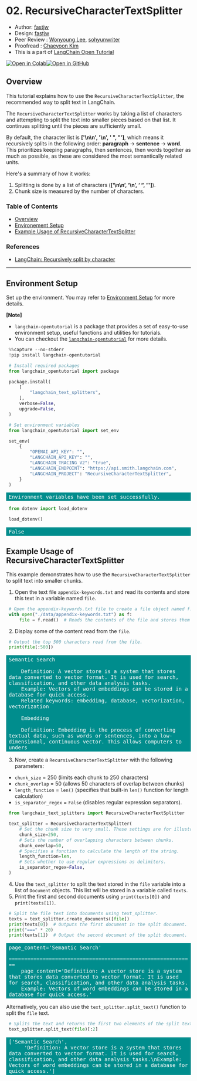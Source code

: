 <style>
.custom {
    background-color: #008d8d;
    color: white;
    padding: 0.25em 0.5em 0.25em 0.5em;
    white-space: pre-wrap;       /* css-3 */
    white-space: -moz-pre-wrap;  /* Mozilla, since 1999 */
    white-space: -pre-wrap;      /* Opera 4-6 */
    white-space: -o-pre-wrap;    /* Opera 7 */
    word-wrap: break-word;
}

pre {
    background-color: #027c7c;
    padding-left: 0.5em;
}

</style>

# 02. RecursiveCharacterTextSplitter

- Author: [fastjw](https://github.com/fastjw)
- Design: [fastjw](https://github.com/fastjw)
- Peer Review : [Wonyoung Lee](https://github.com/BaBetterB), [sohyunwriter](https://github.com/sohyunwriter)
- Proofread : [Chaeyoon Kim](https://github.com/chaeyoonyunakim)
- This is a part of [LangChain Open Tutorial](https://github.com/LangChain-OpenTutorial/LangChain-OpenTutorial)

[![Open in Colab](https://colab.research.google.com/assets/colab-badge.svg)](https://colab.research.google.com/github/LangChain-OpenTutorial/LangChain-OpenTutorial/blob/main/07-TextSplitter/02-RecursiveCharacterTextSplitter.ipynb)[![Open in GitHub](https://img.shields.io/badge/Open%20in%20GitHub-181717?style=flat-square&logo=github&logoColor=white)](https://github.com/LangChain-OpenTutorial/LangChain-OpenTutorial/blob/main/07-TextSplitter/02-RecursiveCharacterTextSplitter.ipynb)
## Overview

This tutorial explains how to use the ```RecursiveCharacterTextSplitter```, the recommended way to split text in LangChain.

The ```RecursiveCharacterTextSplitter``` works by taking a list of characters and attempting to split the text into smaller pieces based on that list. It continues splitting until the pieces are sufficiently small.

By default, the character list is **['\\n\\n', '\\n', ' \", \"']**, which means it recursively splits in the following order: **paragraph** -> **sentence** -> **word**. This prioritizes keeping paragraphs, then sentences, then words together as much as possible, as these are considered the most semantically related units.

Here's a summary of how it works:
1. Splitting is done by a list of characters (**[‘\\n\\n’, ‘\\n’, ‘ “, ”’]**).
2. Chunk size is measured by the number of characters.

### Table of Contents

- [Overview](#overview)
- [Environement Setup](#environment-setup)
- [Example Usage of RecursiveCharacterTextSplitter](#example-usage-of-recursivecharactertextsplitter)

### References

- [LangChain: Recursively split by character](https://python.langchain.com/v0.1/docs/modules/data_connection/document_transformers/recursive_text_splitter/)
----

## Environment Setup

Set up the environment. You may refer to [Environment Setup](https://wikidocs.net/257836) for more details.

**[Note]**
- ```langchain-opentutorial``` is a package that provides a set of easy-to-use environment setup, useful functions and utilities for tutorials. 
- You can checkout the [```langchain-opentutorial```](https://github.com/LangChain-OpenTutorial/langchain-opentutorial-pypi) for more details.

```python
%%capture --no-stderr
!pip install langchain-opentutorial
```

```python
# Install required packages
from langchain_opentutorial import package

package.install(
    [
        "langchain_text_splitters",
    ],
    verbose=False,
    upgrade=False,
)
```

```python
# Set environment variables
from langchain_opentutorial import set_env

set_env(
    {
        "OPENAI_API_KEY": "",
        "LANGCHAIN_API_KEY": "",
        "LANGCHAIN_TRACING_V2": "true",
        "LANGCHAIN_ENDPOINT": "https://api.smith.langchain.com",
        "LANGCHAIN_PROJECT": "RecursiveCharacterTextSplitter", 
    }
)
```

<pre class="custom">Environment variables have been set successfully.
</pre>

```python
from dotenv import load_dotenv

load_dotenv()
```




<pre class="custom">False</pre>



## Example Usage of RecursiveCharacterTextSplitter

This example demonstrates how to use the ```RecursiveCharacterTextSplitter``` to split text into smaller chunks.
1. Open the text file ```appendix-keywords.txt``` and read its contents and store this text in a variable named ```file```.

```python
# Open the appendix-keywords.txt file to create a file object named f.
with open("./data/appendix-keywords.txt") as f:
    file = f.read()  # Reads the contents of the file and stores them in the file variable.
```

2. Display some of the content read from the ```file```.

```python
# Output the top 500 characters read from the file.
print(file[:500])
```

<pre class="custom">Semantic Search
    
    Definition: A vector store is a system that stores data converted to vector format. It is used for search, classification, and other data analysis tasks.
    Example: Vectors of word embeddings can be stored in a database for quick access.
    Related keywords: embedding, database, vectorization, vectorization
    
    Embedding
    
    Definition: Embedding is the process of converting textual data, such as words or sentences, into a low-dimensional, continuous vector. This allows computers to unders
</pre>

3. Now, create a ```RecursiveCharacterTextSplitter``` with the following parameters:

- ```chunk_size``` = 250 (limits each chunk to 250 characters)
- ```chunk_overlap``` = 50 (allows 50 characters of overlap between chunks)
- ```length_function``` = ```len()``` (specifies that built-in ```len()``` function for length calculation)
- ```is_separator_regex``` = ```False``` (disables regular expression separators).

```python
from langchain_text_splitters import RecursiveCharacterTextSplitter

text_splitter = RecursiveCharacterTextSplitter(
    # Set the chunk size to very small. These settings are for illustrative purposes only.
    chunk_size=250,
    # Sets the number of overlapping characters between chunks.
    chunk_overlap=50,
    # Specifies a function to calculate the length of the string.
    length_function=len,
    # Sets whether to use regular expressions as delimiters.
    is_separator_regex=False,
)
```

4. Use the ```text_splitter``` to split the text stored in the ```file``` variable into a list of ```Document``` objects. This list will be stored in a variable called ```texts```.
5. Print the first and second documents using ```print(texts[0])``` and ```print(texts[1])```.

```python
# Split the file text into documents using text_splitter.
texts = text_splitter.create_documents([file])
print(texts[0])  # Outputs the first document in the split document.
print("===" * 20)
print(texts[1])  # Output the second document of the split document.
```

<pre class="custom">page_content='Semantic Search'
    ============================================================
    page_content='Definition: A vector store is a system that stores data converted to vector format. It is used for search, classification, and other data analysis tasks.
    Example: Vectors of word embeddings can be stored in a database for quick access.'
</pre>

Alternatively, you can also use the ```text_splitter.split_text()``` function to split the ```file``` text.

```python
# Splits the text and returns the first two elements of the split text.
text_splitter.split_text(file)[:2]
```




<pre class="custom">['Semantic Search',
     'Definition: A vector store is a system that stores data converted to vector format. It is used for search, classification, and other data analysis tasks.\nExample: Vectors of word embeddings can be stored in a database for quick access.']</pre>


